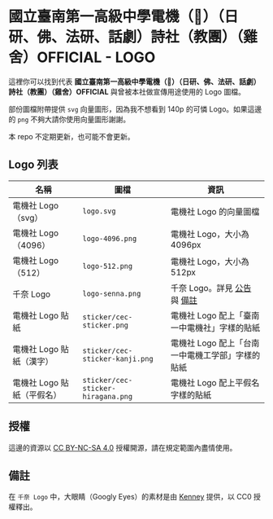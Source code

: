 # 國立臺南第一高級中學電機（🐔）（日研、佛、法研、話劇）詩社（教團）（雞舍）OFFICIAL - LOGO

這裡你可以找到代表 **國立臺南第一高級中學電機（🐔）（日研、佛、法研、話劇）詩社（教團）（雞舍）OFFICIAL** 與曾被本社做宣傳用途使用的 Logo 圖檔。

部份圖檔附帶提供 `svg` 向量圖形，因為我不想看到 140p 的可憐 Logo。如果這邊的 `png` 不夠大請你使用向量圖形謝謝。

本 repo 不定期更新，也可能不會更新。

## Logo 列表

| 名稱 | 圖檔 | 資訊 |
|------|------|------|
| 電機社 Logo（svg） | `logo.svg` | 電機社 Logo 的向量圖檔 |
| 電機社 Logo（4096） | `logo-4096.png` | 電機社 Logo，大小為 4096px |
| 電機社 Logo（512） | `logo-512.png` | 電機社 Logo，大小為 512px |
| 千奈 Logo | `logo-senna.png` | 千奈 Logo。詳見 [公告](https://www.facebook.com/share/p/M8UCbXxoPiDn99iN/) 與 [備註](#備註) |
| 電機社 Logo 貼紙 | `sticker/cec-sticker.png` | 電機社 Logo 配上「臺南一中電機社」字樣的貼紙 |
| 電機社 Logo 貼紙（漢字） | `sticker/cec-sticker-kanji.png` | 電機社 Logo 配上「台南一中電機工学部」字樣的貼紙 |
| 電機社 Logo 貼紙（平假名） | `sticker/cec-sticker-hiragana.png` | 電機社 Logo 配上平假名字樣的貼紙 |

## 授權

這邊的資源以 [CC BY-NC-SA 4.0](https://creativecommons.org/licenses/by-nc-sa/4.0/deed.zh-hant) 授權開源，請在規定範圍內盡情使用。

## 備註

在 `千奈 Logo` 中，大眼睛（Googly Eyes）的素材是由 [Kenney](https://www.kenney.nl/assets/googly-eyes) 提供，以 CC0 授權釋出。
